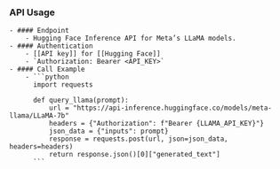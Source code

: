 ### API Usage
	- #### Endpoint
		- Hugging Face Inference API for Meta’s LLaMA models.
	- #### Authentication
		- [[API key]] for [[Hugging Face]]
		- `Authorization: Bearer <API_KEY>`
	- #### Call Example
		- ```python
		  import requests
		  
		  def query_llama(prompt):
		      url = "https://api-inference.huggingface.co/models/meta-llama/LLaMA-7b"
		      headers = {"Authorization": f"Bearer {LLAMA_API_KEY}"}
		      json_data = {"inputs": prompt}
		      response = requests.post(url, json=json_data, headers=headers)
		      return response.json()[0]["generated_text"]
		  ```